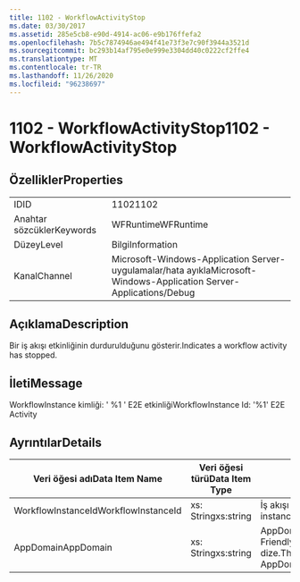 ```yaml
---
title: 1102 - WorkflowActivityStop
ms.date: 03/30/2017
ms.assetid: 285e5cb8-e90d-4914-ac06-e9b176ffefa2
ms.openlocfilehash: 7b5c7874946ae494f41e73f3e7c90f3944a3521d
ms.sourcegitcommit: bc293b14af795e0e999e3304dd40c0222cf2ffe4
ms.translationtype: MT
ms.contentlocale: tr-TR
ms.lasthandoff: 11/26/2020
ms.locfileid: "96238697"
---
```

# <a name="1102---workflowactivitystop"></a><span data-ttu-id="33ebf-102">1102 - WorkflowActivityStop</span><span class="sxs-lookup"><span data-stu-id="33ebf-102">1102 - WorkflowActivityStop</span></span>

## <a name="properties"></a><span data-ttu-id="33ebf-103">Özellikler</span><span class="sxs-lookup"><span data-stu-id="33ebf-103">Properties</span></span>  
  
|||  
|-|-|  
|<span data-ttu-id="33ebf-104">ID</span><span class="sxs-lookup"><span data-stu-id="33ebf-104">ID</span></span>|<span data-ttu-id="33ebf-105">1102</span><span class="sxs-lookup"><span data-stu-id="33ebf-105">1102</span></span>|  
|<span data-ttu-id="33ebf-106">Anahtar sözcükler</span><span class="sxs-lookup"><span data-stu-id="33ebf-106">Keywords</span></span>|<span data-ttu-id="33ebf-107">WFRuntime</span><span class="sxs-lookup"><span data-stu-id="33ebf-107">WFRuntime</span></span>|  
|<span data-ttu-id="33ebf-108">Düzey</span><span class="sxs-lookup"><span data-stu-id="33ebf-108">Level</span></span>|<span data-ttu-id="33ebf-109">Bilgi</span><span class="sxs-lookup"><span data-stu-id="33ebf-109">Information</span></span>|  
|<span data-ttu-id="33ebf-110">Kanal</span><span class="sxs-lookup"><span data-stu-id="33ebf-110">Channel</span></span>|<span data-ttu-id="33ebf-111">Microsoft-Windows-Application Server-uygulamalar/hata ayıkla</span><span class="sxs-lookup"><span data-stu-id="33ebf-111">Microsoft-Windows-Application Server-Applications/Debug</span></span>|  
  
## <a name="description"></a><span data-ttu-id="33ebf-112">Açıklama</span><span class="sxs-lookup"><span data-stu-id="33ebf-112">Description</span></span>  

 <span data-ttu-id="33ebf-113">Bir iş akışı etkinliğinin durdurulduğunu gösterir.</span><span class="sxs-lookup"><span data-stu-id="33ebf-113">Indicates a workflow activity has stopped.</span></span>  
  
## <a name="message"></a><span data-ttu-id="33ebf-114">İleti</span><span class="sxs-lookup"><span data-stu-id="33ebf-114">Message</span></span>  

 <span data-ttu-id="33ebf-115">WorkflowInstance kimliği: ' %1 ' E2E etkinliği</span><span class="sxs-lookup"><span data-stu-id="33ebf-115">WorkflowInstance Id: '%1' E2E Activity</span></span>  
  
## <a name="details"></a><span data-ttu-id="33ebf-116">Ayrıntılar</span><span class="sxs-lookup"><span data-stu-id="33ebf-116">Details</span></span>  
  
|<span data-ttu-id="33ebf-117">Veri öğesi adı</span><span class="sxs-lookup"><span data-stu-id="33ebf-117">Data Item Name</span></span>|<span data-ttu-id="33ebf-118">Veri öğesi türü</span><span class="sxs-lookup"><span data-stu-id="33ebf-118">Data Item Type</span></span>|<span data-ttu-id="33ebf-119">Açıklama</span><span class="sxs-lookup"><span data-stu-id="33ebf-119">Description</span></span>|  
|--------------------|--------------------|-----------------|  
|<span data-ttu-id="33ebf-120">WorkflowInstanceId</span><span class="sxs-lookup"><span data-stu-id="33ebf-120">WorkflowInstanceId</span></span>|<span data-ttu-id="33ebf-121">xs: String</span><span class="sxs-lookup"><span data-stu-id="33ebf-121">xs:string</span></span>|<span data-ttu-id="33ebf-122">İş akışı örnek kimliği.</span><span class="sxs-lookup"><span data-stu-id="33ebf-122">The workflow instance id.</span></span>|  
|<span data-ttu-id="33ebf-123">AppDomain</span><span class="sxs-lookup"><span data-stu-id="33ebf-123">AppDomain</span></span>|<span data-ttu-id="33ebf-124">xs: String</span><span class="sxs-lookup"><span data-stu-id="33ebf-124">xs:string</span></span>|<span data-ttu-id="33ebf-125">AppDomain. CurrentDomain. FriendlyName tarafından döndürülen dize.</span><span class="sxs-lookup"><span data-stu-id="33ebf-125">The string returned by AppDomain.CurrentDomain.FriendlyName.</span></span>|
